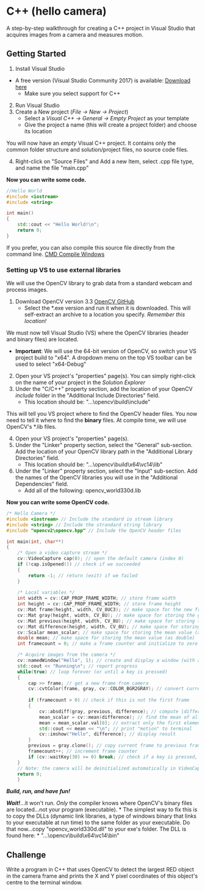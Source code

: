 # C++ (hello camera)

A step-by-step walkthrough for creating a C++ project in Visual Studio that acquires images from a camera and measures motion.

## Getting Started

1. Install Visual Studio
  * A free version (Visual Studio Community 2017) is available: [Download here](https://www.visualstudio.com/downloads/)
      * Make sure you select support for C++
2. Run Visual Studio
3. Create a New project (*File -> New -> Project*)
    * Select a *Visual C++ -> General -> Empty Project* as your template
    * Give the project a name (this will create a project folder) and choose its location
    
You will now have an *empty* Visual C++ project. It contains only the common folder structure and solution/project files, no source code files.

4. Right-click on "Source Files" and Add a new Item, select .cpp file type, and name the file "main.cpp"

**Now you can write some code.**

```c++
//Hello World
#include <iostream>
#include <string>

int main()
{
    std::cout << "Hello World!\n";
    return 0;
}
```

If you prefer, you can also compile this source file directly from the command line. 
[CMD Compile Windows](https://msdn.microsoft.com/en-us/library/ms235639.aspx)

### Setting up VS to use external libraries
We will use the OpenCV library to grab data from a standard webcam and process images.
1. Download OpenCV version 3.3 [OpenCV GitHub](https://github.com/opencv/opencv/releases/tag/3.3.0)
    * Select the *.exe version and run it when it is downloaded. This will self-extract an archive to a location you specify. *Remember this location!*

We must now tell Visual Studio (VS) where the OpenCV libraries (header and binary files) are located.
 * **Important**: We will use the 64-bit version of OpenCV, so switch your VS project build to "x64". A dropdown menu on the top VS toolbar can be used to select "x64-Debug"

2. Open your VS project's "properties" page(s). You can simply right-click on the name of your project in the *Solution Explorer*
3. Under the "C/C++" property section, add the location of your OpenCV *include* folder in the "Additional Include Directories" field.
     * This location should be: "...\opencv\build\include"

This will tell you VS project where to find the OpenCV header files. You now need to tell it where to find the **binary** files. At compile time, we will use OpenCV's *.lib files.

4. Open your VS project's "properties" page(s).
5. Under the "Linker" property section, select the "General" sub-section. Add the location of your OpenCV library path in the "Additional Library Directories" field.
    * This location should be: "...\opencv\build\x64\vc14\lib"
6. Under the "Linker" property section, select the "Input" sub-section. Add the names of the OpenCV libraries you will use in the "Additional Dependencies" field.
    * Add all of the following: opencv_world330d.lib

**Now you can write some OpenCV code.**

```c++
/* Hello Camera */
#include <iostream> // Include the standard io stream library
#include <string> // Include the strandard string library
#include "opencv2\opencv.hpp" // Include the OpenCV header files

int main(int, char**)
{
    /* Open a video capture stream */
    cv::VideoCapture cap(0); // open the default camera (index 0)
    if (!cap.isOpened()) // check if we succeeded
    {
	    return -1; // return (exit) if we failed
    }
	
    /* Local variables */
    int width = cv::CAP_PROP_FRAME_WIDTH; // store frame width
    int height = cv::CAP_PROP_FRAME_WIDTH; // store frame height
    cv::Mat frame(height, width, CV_8UC3); // make space for the new frame (Note: 3 channels, RGB)
    cv::Mat gray(height, width, CV_8U); // make space for storing the grayscale frame
    cv::Mat previous(height, width, CV_8U); // make space for storing the previous frame
    cv::Mat difference(height, width, CV_8U); // make space for storing the difference frame
    cv::Scalar mean_scalar; // make space for storing the mean value (as OpenCV scalar)
    double mean; // make space for storing the mean value (as double)
    int	framecount = 0; // make a frame counter and initialize to zero

    /* Acquire images from the camera */
    cv::namedWindow("Hello", 1); // create and display a window (with a name)
    std::cout << "Running\n"; // report progress
    while(true)	// loop forever (or until a key is pressed)
    {
        cap >> frame; // get a new frame from camera
        cv::cvtColor(frame, gray, cv::COLOR_BGR2GRAY); // convert current frame to grayscale
    
        if (framecount > 0) // check if this is not the first frame
        {
            cv::absdiff(gray, previous, difference); // compute |difference| between previous and current frame pixels
            mean_scalar = cv::mean(difference); // find the mean of all pixel-wise differences
            mean = mean_scalar.val[0]; // extract only the first element from the scalar
            std::cout << mean << "\n"; // print "motion" to terminal
            cv::imshow("Hello", difference); // display result
        }
        previous = gray.clone(); // copy current frame to previous frame
        framecount++; // increment frame counter
        if (cv::waitKey(30) >= 0) break; // check if a key is pressed, if so, break the while loop
    }
    // Note: the camera will be deinitialized automatically in VideoCapture destructor
    return 0;
    }
```

***Build, run, and have fun!***

***Wait!***...it won't run. *Only* the compiler knows where OpenCV's binary files are located...not your program (executable).
    * The simplest way to fix this is to copy the DLLs (dynamic link libraries, a type of windows binary that links to your executable at run time) to the same folder as your executable. Do that now...copy "opencv_world330d.dll" to your exe's folder. The DLL is found here:
        * "...\opencv\build\x64\vc14\bin"

## Challenge
Write a program in C++ that uses OpenCV to detect the largest RED object in the camera frame and prints the X and Y pixel coordinates of this object's centre to the terminal window.